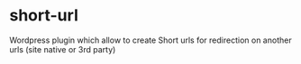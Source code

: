# short-url
Wordpress plugin which allow to create Short urls for redirection on another urls (site native or 3rd party)
